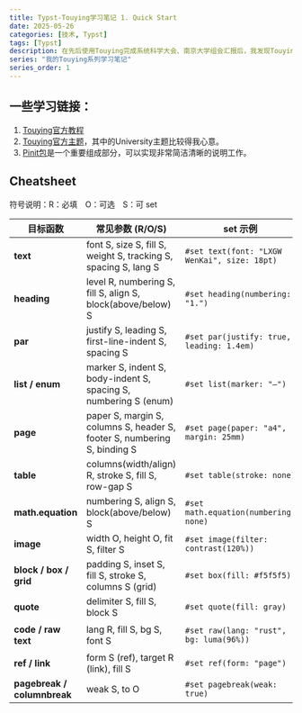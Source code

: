 ```yaml
---
title: Typst-Touying学习笔记 1. Quick Start
date: 2025-05-26
categories: [技术, Typst]
tags: [Typst]
description: 在先后使用Touying完成系统科学大会、南京大学组会汇报后，我发现Touying真是一个好东西，Typst真是一个好东西。于是需要认真学习一下！
series: "我的Touying系列学习笔记"
series_order: 1
---
```


## 一些学习链接：
1. [Touying官方教程](https://touying-typ.github.io/zh/docs/intro)
2. [Touying官方主题](https://touying-typ.github.io/zh/docs/category/themes)，其中的University主题比较得我心意。
3. [Pinit包](https://typst.app/universe/package/pinit/)是一个重要组成部分，可以实现非常简洁清晰的说明工作。

## Cheatsheet

符号说明：R：必填 O：可选 S：可 set

| 目标函数                    | 常见参数 (R/O/S)                                                         | set 示例                                     | 同效 show-set 示例                                        |
| --------------------------- | ------------------------------------------------------------------------ | -------------------------------------------- | --------------------------------------------------------- |
| **text**                    | font S, size S, fill S, weight S, tracking S, spacing S, lang S          | `#set text(font: "LXGW WenKai", size: 18pt)` | `#show text: set text(font: "LXGW WenKai", size: 18pt)`   |
| **heading**                 | level R, numbering S, fill S, align S, block(above/below) S              | `#set heading(numbering: "1.")`              | `#show heading: set text(fill: navy)`                     |
| **par**                     | justify S, leading S, first-line-indent S, spacing S                     | `#set par(justify: true, leading: 1.4em)`    | `#show par: set par(justify: true, leading: 1.4em)`       |
| **list / enum**             | marker S, indent S, body-indent S, spacing S, numbering S (enum)         | `#set list(marker: "—")`                     | `#show list: set list(marker: "—")`                       |
| **page**                    | paper S, margin S, columns S, header S, footer S, numbering S, binding S | `#set page(paper: "a4", margin: 25mm)`       | `#show page: set page(columns: 2)`                        |
| **table**                   | columns(width/align) R, stroke S, fill S, row-gap S                      | `#set table(stroke: none)`                   | `#show table: set table(fill: luma(95%))`                 |
| **math.equation**           | numbering S, align S, block(above/below) S                               | `#set math.equation(numbering: none)`        | `#show math.equation: set math.equation(numbering: none)` |
| **image**                   | width O, height O, fit S, filter S                                       | `#set image(filter: contrast(120%))`         | `#show image: set image(width: 6cm)`                      |
| **block / box / grid**      | padding S, inset S, fill S, stroke S, columns S (grid)                   | `#set box(fill: #f5f5f5)`                    | `#show box: set box(padding: 6pt)`                        |
| **quote**                   | delimiter S, fill S, block S                                             | `#set quote(fill: gray)`                     | `#show quote: set quote(delimiter: none)`                 |
| **code / raw text**         | lang R, fill S, bg S, font S                                             | `#set raw(lang: "rust", bg: luma(96%))`      | `#show raw: set text(font: "JetBrains Mono")`             |
| **ref / link**              | form S (ref), target R (link), fill S                                    | `#set ref(form: "page")`                     | `#show link: set text(fill: blue)`                        |
| **pagebreak / columnbreak** | weak S, to O                                                             | `#set pagebreak(weak: true)`                 | `#show pagebreak: set pagebreak(weak: true)`              |


